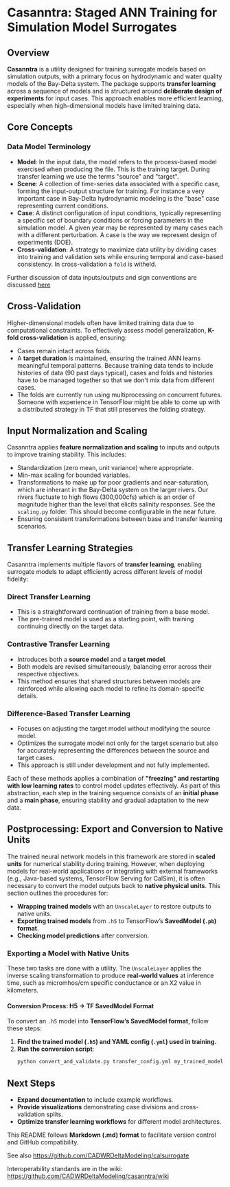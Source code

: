 # Casanntra: Staged ANN Training for Simulation Model Surrogates

## Overview
**Casanntra** is a utility designed for training surrogate models based on simulation outputs, with a primary focus on hydrodynamic and water quality models of the Bay-Delta system. The package supports **transfer learning** across a sequence of models and is structured around **deliberate design of experiments** for input cases. This approach enables more efficient learning, especially when high-dimensional models have limited training data.

## Core Concepts
### Data Model Terminology
- **Model**: In the input data, the model refers to the process-based model exercised when producing the file. This is the training target. During transfer learning we use the terms "source" and "target".
- **Scene**: A collection of time-series data associated with a specific case, forming the input-output structure for training. For instance a very important case in Bay-Delta hydrodynamic modeling is the "base" case representing current conditions.
- **Case**: A distinct configuration of input conditions, typically representing a specific set of boundary conditions or forcing parameters in the simulation model. A given year may be represented by many cases each with a different perturbation. A case is the way we represent design of experiments (DOE).
- **Cross-validation**: A strategy to maximize data utility by dividing cases into training and validation sets while ensuring temporal and case-based consistency. In cross-validation a `fold` is witheld.

Further discussion of data inputs/outputs and sign conventions are discussed [here](data/readme.md)

## Cross-Validation
Higher-dimensional models often have limited training data due to computational constraints. To effectively assess model generalization, **K-fold cross-validation** is applied, ensuring:
- Cases remain intact across folds.
- A **target duration** is maintained, ensuring the trained ANN learns meaningful temporal patterns. Because training data tends to include histories of data (90 past days typical), cases and folds and histories have to be managed together so that we don't mix data from different cases.
- The folds are currently run using multiprocessing on concurrent futures. Someone with experience in TensorFlow might be able to come up with a distributed strategy in TF that still preserves the folding strategy. 

## Input Normalization and Scaling
Casanntra applies **feature normalization and scaling** to inputs and outputs to improve training stability. This includes:
- Standardization (zero mean, unit variance) where appropriate.
- Min-max scaling for bounded variables.
- Transformations to make up for poor gradients and near-saturation, which are inherant in the Bay-Delta system on the larger rivers. Our rivers fluctuate to high flows (300,000cfs) which is an order of magnitude higher than the level that elicits salinity responses. See the `scaling.py` folder. This should become configurable in the near future.
- Ensuring consistent transformations between base and transfer learning scenarios.

## Transfer Learning Strategies
Casanntra implements multiple flavors of **transfer learning**, enabling surrogate models to adapt efficiently across different levels of model fidelity:

### Direct Transfer Learning
- This is a straightforward continuation of training from a base model.
- The pre-trained model is used as a starting point, with training continuing directly on the target data.

### Contrastive Transfer Learning
- Introduces both a **source model** and a **target model**.
- Both models are revised simultaneously, balancing error across their respective objectives.
- This method ensures that shared structures between models are reinforced while allowing each model to refine its domain-specific details.

### Difference-Based Transfer Learning
- Focuses on adjusting the target model without modifying the source model.
- Optimizes the surrogate model not only for the target scenario but also for accurately representing the differences between the source and target cases.
- This approach is still under development and not fully implemented.

Each of these methods applies a combination of **"freezing" and restarting with low learning rates** to control model updates effectively. As part of this abstraction, each step in the training sequence consists of an **initial phase** and a **main phase**, ensuring stability and gradual adaptation to the new data.


## Postprocessing: Export and Conversion to Native Units
The trained neural network models in this framework are stored in **scaled units** for numerical stability during training. However, when deploying models for real-world applications or integrating with external frameworks (e.g., Java-based systems, TensorFlow Serving for CalSim), it is often necessary to convert the model outputs back to **native physical units**. This section outlines the procedures for:
- **Wrapping trained models** with an `UnscaleLayer` to restore outputs to native units.
- **Exporting trained models** from `.h5` to TensorFlow’s **SavedModel (`.pb`) format**.
- **Checking model predictions** after conversion.

### Exporting a Model with Native Units
These two tasks are done with a utility. The `UnscaleLayer` applies the inverse scaling transformation to produce **real-world values** at inference time, such as micromhos/cm specific conductance or an X2 value in kilometers.

#### **Conversion Process: H5 → TF SavedModel Format**
To convert an `.h5` model into **TensorFlow’s SavedModel format**, follow these steps:
1. **Find the trained model (`.h5`) and YAML config (`.yml`) used in training.**
2. **Run the conversion script**:
   ```bash
   python convert_and_validate.py transfer_config.yml my_trained_model.h5 my_input_data.csv


## Next Steps
- **Expand documentation** to include example workflows.
- **Provide visualizations** demonstrating case divisions and cross-validation splits.
- **Optimize transfer learning workflows** for different model architectures.

This README follows **Markdown (.md) format** to facilitate version control and GitHub compatibility.


See also
https://github.com/CADWRDeltaModeling/calsurrogate

Interoperability standards are in the wiki:
https://github.com/CADWRDeltaModeling/casanntra/wiki
